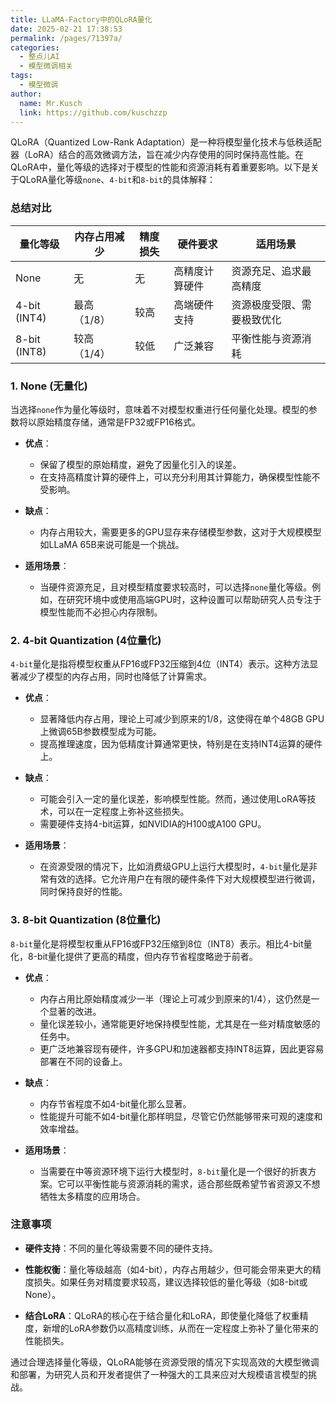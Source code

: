 ```yaml
---
title: LLaMA-Factory中的QLoRA量化
date: 2025-02-21 17:38:53
permalink: /pages/71397a/
categories:
  - 整点儿AI
  - 模型微调相关
tags:
  - 模型微调
author: 
  name: Mr.Kusch
  link: https://github.com/kuschzzp
---
```

QLoRA（Quantized Low-Rank Adaptation）是一种将模型量化技术与低秩适配器（LoRA）结合的高效微调方法，旨在减少内存使用的同时保持高性能。在QLoRA中，量化等级的选择对于模型的性能和资源消耗有着重要影响。以下是关于QLoRA量化等级`none`、`4-bit`和`8-bit`的具体解释：

### 总结对比

| 量化等级     | 内存占用减少 | 精度损失    | 硬件要求       | 适用场景                     |
|--------------|-------------|-------------|----------------|------------------------------|
| None         | 无          | 无          | 高精度计算硬件 | 资源充足、追求最高精度        |
| 4-bit (INT4) | 最高（1/8）  | 较高        | 高端硬件支持   | 资源极度受限、需要极致优化    |
| 8-bit (INT8) | 较高（1/4）  | 较低        | 广泛兼容       | 平衡性能与资源消耗            |


### 1. **None (无量化)**

当选择`none`作为量化等级时，意味着不对模型权重进行任何量化处理。模型的参数将以原始精度存储，通常是FP32或FP16格式。

- **优点**：
    - 保留了模型的原始精度，避免了因量化引入的误差。
    - 在支持高精度计算的硬件上，可以充分利用其计算能力，确保模型性能不受影响。

- **缺点**：
    - 内存占用较大，需要更多的GPU显存来存储模型参数，这对于大规模模型如LLaMA 65B来说可能是一个挑战。

- **适用场景**：
    - 当硬件资源充足，且对模型精度要求较高时，可以选择`none`量化等级。例如，在研究环境中或使用高端GPU时，这种设置可以帮助研究人员专注于模型性能而不必担心内存限制。

### 2. **4-bit Quantization (4位量化)**

`4-bit`量化是指将模型权重从FP16或FP32压缩到4位（INT4）表示。这种方法显著减少了模型的内存占用，同时也降低了计算需求。

- **优点**：
    - 显著降低内存占用，理论上可减少到原来的1/8，这使得在单个48GB GPU上微调65B参数模型成为可能。
    - 提高推理速度，因为低精度计算通常更快，特别是在支持INT4运算的硬件上。

- **缺点**：
    - 可能会引入一定的量化误差，影响模型性能。然而，通过使用LoRA等技术，可以在一定程度上弥补这些损失。
    - 需要硬件支持4-bit运算，如NVIDIA的H100或A100 GPU。

- **适用场景**：
    - 在资源受限的情况下，比如消费级GPU上运行大模型时，`4-bit`量化是非常有效的选择。它允许用户在有限的硬件条件下对大规模模型进行微调，同时保持良好的性能。

### 3. **8-bit Quantization (8位量化)**

`8-bit`量化是将模型权重从FP16或FP32压缩到8位（INT8）表示。相比4-bit量化，8-bit量化提供了更高的精度，但内存节省程度略逊于前者。

- **优点**：
    - 内存占用比原始精度减少一半（理论上可减少到原来的1/4），这仍然是一个显著的改进。
    - 量化误差较小，通常能更好地保持模型性能，尤其是在一些对精度敏感的任务中。
    - 更广泛地兼容现有硬件，许多GPU和加速器都支持INT8运算，因此更容易部署在不同的设备上。

- **缺点**：
    - 内存节省程度不如4-bit量化那么显著。
    - 性能提升可能不如4-bit量化那样明显，尽管它仍然能够带来可观的速度和效率增益。

- **适用场景**：
    - 当需要在中等资源环境下运行大模型时，`8-bit`量化是一个很好的折衷方案。它可以平衡性能与资源消耗的需求，适合那些既希望节省资源又不想牺牲太多精度的应用场合。


### 注意事项

- **硬件支持**：不同的量化等级需要不同的硬件支持。

- **性能权衡**：量化等级越高（如4-bit），内存占用越少，但可能会带来更大的精度损失。如果任务对精度要求较高，建议选择较低的量化等级（如8-bit或None）。

- **结合LoRA**：QLoRA的核心在于结合量化和LoRA，即使量化降低了权重精度，新增的LoRA参数仍以高精度训练，从而在一定程度上弥补了量化带来的性能损失。

通过合理选择量化等级，QLoRA能够在资源受限的情况下实现高效的大模型微调和部署，为研究人员和开发者提供了一种强大的工具来应对大规模语言模型的挑战。